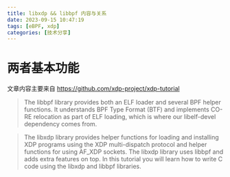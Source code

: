 ```yaml
---
title: libxdp && libbpf 内容与关系
date: 2023-09-15 10:47:19
tags: [eBPF, xdp]
categories: [技术分享]
---
```


# 两者基本功能

文章内容主要来自 https://github.com/xdp-project/xdp-tutorial

> The libbpf library provides both an ELF loader and several BPF helper functions. It understands BPF Type Format (BTF) and implements CO-RE relocation as part of ELF loading, which is where our libelf-devel dependency comes from.

> The libxdp library provides helper functions for loading and installing XDP programs using the XDP multi-dispatch protocol and helper functions for using AF_XDP sockets. The libxdp library uses libbpf and adds extra features on top. In this tutorial you will learn how to write C code using the libxdp and libbpf libraries.